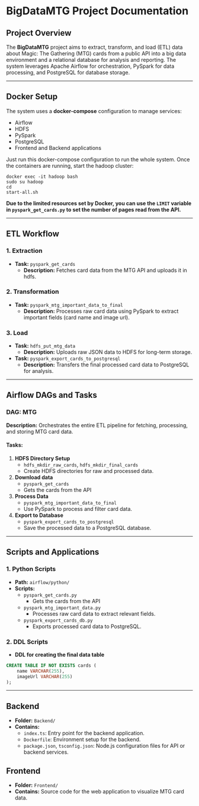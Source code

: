 # BigDataMTG Project Documentation

## Project Overview
The **BigDataMTG** project aims to extract, transform, and load (ETL) data about Magic: The Gathering (MTG) cards from a public API into a big data environment and a relational database for analysis and reporting. The system leverages Apache Airflow for orchestration, PySpark for data processing, and PostgreSQL for database storage.

---

## Docker Setup
The system uses a **docker-compose** configuration to manage services:
- Airflow
- HDFS
- PySpark
- PostgreSQL
- Frontend and Backend applications

Just run this docker-compose configuration to run the whole system. Once the containers are running, start the hadoop cluster:
```
docker exec -it hadoop bash
sudo su hadoop
cd
start-all.sh
```

**Due to the limited resources set by Docker, you can use the `LIMIT` variable in `pyspark_get_cards.py` to set the number of pages read from the API.**

---

## ETL Workflow

### 1. **Extraction**
- **Task:** `pyspark_get_cards`
    - **Description:** Fetches card data from the MTG API and uploads it in hdfs.

### 2. **Transformation**
- **Task:** `pyspark_mtg_important_data_to_final`
    - **Description:** Processes raw card data using PySpark to extract important fields (card name and image url).

### 3. **Load**
- **Task:** `hdfs_put_mtg_data`
    - **Description:** Uploads raw JSON data to HDFS for long-term storage.
- **Task:** `pyspark_export_cards_to_postgresql`
    - **Description:** Transfers the final processed card data to PostgreSQL for analysis.
  
---

## Airflow DAGs and Tasks

### DAG: **MTG**
**Description:** Orchestrates the entire ETL pipeline for fetching, processing, and storing MTG card data.

#### Tasks:
1. **HDFS Directory Setup**
    - `hdfs_mkdir_raw_cards`, `hdfs_mkdir_final_cards`
    - Create HDFS directories for raw and processed data.
2. **Download data**
    - `pyspark_get_cards`
    - Gets the cards from the API
3. **Process Data**
    - `pyspark_mtg_important_data_to_final`
    - Use PySpark to process and filter card data.
4. **Export to Database**
    - `pyspark_export_cards_to_postgresql`
    - Save the processed data to a PostgreSQL database.

---

## Scripts and Applications

### 1. **Python Scripts**
- **Path:** `airflow/python/`
- **Scripts:**
    - `pyspark_get_cards.py`
      - Gets the cards from the API
    - `pyspark_mtg_important_data.py`
      - Processes raw card data to extract relevant fields.
    - `pyspark_export_cards_db.py`
      - Exports processed card data to PostgreSQL.

### 2. **DDL Scripts**
- **DDL for creating the final data table**
```sql
CREATE TABLE IF NOT EXISTS cards (
    name VARCHAR(255),
    imageUrl VARCHAR(255)
);
```

---

## Backend
- **Folder:** `Backend/`
- **Contains:**
    - `index.ts`: Entry point for the backend application.
    - `Dockerfile`: Environment setup for the backend.
    - `package.json`, `tsconfig.json`: Node.js configuration files for API or backend services.

## Frontend
- **Folder:** `Frontend/`
- **Contains:** Source code for the web application to visualize MTG card data.

